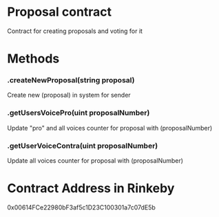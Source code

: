 # Proposal contract
Contract for creating proposals and voting for it

# Methods
### .createNewProposal(string proposal)
Create new (proposal) in system for sender

### .getUsersVoicePro(uint proposalNumber)
Update "pro" and all voices counter for proposal with (proposalNumber)

### .getUserVoiceContra(uint proposalNumber)
Update all voices counter for proposal with (proposalNumber)

# Contract Address in Rinkeby
0x00614FCe22980bF3af5c1D23C100301a7c07dE5b
